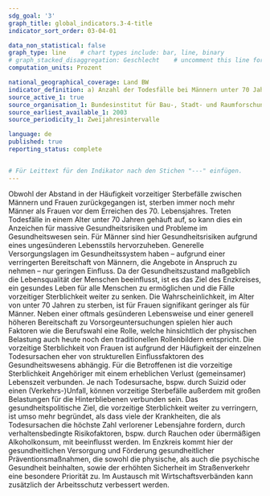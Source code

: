 ```yaml
---
sdg_goal: '3'
graph_title: global_indicators.3-4-title 
indicator_sort_order: 03-04-01

data_non_statistical: false
graph_type: line    # chart types include: bar, line, binary
# graph_stacked_disaggregation: Geschlecht    # uncomment this line for stacked bars. eplace "Geschlecht" with the field of aggregation.
computation_units: Prozent

national_geographical_coverage: Land BW
indicator_definition: a) Anzahl der Todesfälle bei Männern unter 70 Jahren je 1.000 Einwohnern; b) Anzahl der Todesfälle bei Frauen unter 70 Jahren je 1.000 Einwohnerinnen
source_active_1: true
source_organisation_1: Bundesinstitut für Bau-, Stadt- und Raumforschung, Statistisches Landesamt BW
source_earliest_available_1: 2003
source_periodicity_1: Zweijahresintervalle

language: de   
published: true
reporting_status: complete


# Für Leittext für den Indikator nach den Stichen "---" einfügen.
---
```


Obwohl der Abstand in der Häufigkeit vorzeitiger Sterbefälle zwischen Männern und Frauen zurückgegangen ist, sterben immer noch mehr Männer als Frauen vor dem Erreichen des 70. Lebensjahres. Treten Todesfälle in einem Alter unter 70 Jahren gehäuft auf, so kann dies ein Anzeichen für massive Gesundheitsrisiken und Probleme im Gesundheitswesen sein.
Für Männer sind hier Gesundheitsrisiken aufgrund eines ungesünderen Lebensstils hervorzuheben. Generelle Versorgungslagen im Gesundheitssystem haben – aufgrund einer verringerten Bereitschaft von Männern, die Angebote in Anspruch zu nehmen – nur geringen Einfluss. Da der Gesundheitszustand maßgeblich die Lebensqualität der Menschen beeinflusst, ist es das Ziel des Enzkreises, ein gesundes Leben für alle Menschen zu ermöglichen und die Fälle vorzeitiger Sterblichkeit weiter zu senken.
Die Wahrscheinlichkeit, im Alter von unter 70 Jahren zu sterben, ist für Frauen signifikant geringer als für Männer. Neben einer oftmals gesünderen Lebensweise und einer generell höheren Bereitschaft zu Vorsorgeuntersuchungen spielen hier auch Faktoren wie die Berufswahl eine Rolle, welche hinsichtlich der physischen Belastung auch heute noch den traditionellen Rollenbildern entspricht. Die vorzeitige Sterblichkeit von Frauen ist aufgrund der Häufigkeit der einzelnen Todesursachen eher von strukturellen Einflussfaktoren des Gesundheitswesens abhängig.
Für die Betroffenen ist die vorzeitige Sterblichkeit Angehöriger mit einem erheblichen Verlust (gemeinsamer) Lebenszeit verbunden. Je nach Todesursache, bspw. durch Suizid oder einen (Verkehrs-)Unfall, können vorzeitige Sterbefälle außerdem mit großen Belastungen für die Hinterbliebenen verbunden sein.
Das gesundheitspolitische Ziel, die vorzeitige Sterblichkeit weiter zu verringern, ist umso mehr begründet, als dass viele der Krankheiten, die als Todesursachen die höchste Zahl verlorener Lebensjahre fordern, durch verhaltensbedingte Risikofaktoren, bspw. durch Rauchen oder übermäßigen Alkoholkonsum, mit beeinflusst werden. Im Enzkreis kommt hier der gesundheitlichen Versorgung und Förderung gesundheitlicher Präventionsmaßnahmen, die sowohl die physische, als auch die psychische Gesundheit beinhalten, sowie der erhöhten Sicherheit im Straßenverkehr eine besondere Priorität zu. Im Austausch mit Wirtschaftsverbänden kann zusätzlich der Arbeitsschutz verbessert werden.